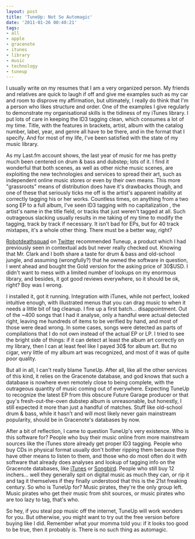 ```yaml
---
layout: post
title: 'TuneUp: Not So Automagic'
date: '2011-01-26 00:40:21'
tags:
- all
- apple
- gracenote
- itunes
- library
- music
- technology
- tuneup
---
```


I usually write on my resumes that I am a very organized person. My friends and relatives are quick to laugh if off and give me examples such as my car and room to disprove my affirmation, but ultimately, I really do think that I'm a person who likes structure and order. One of the examples I give regularly to demonstrate my organisational skills is the tidiness of my iTunes library. I put lots of care in keeping the ID3 tagging clean, which consumes a lot of my time. Title, with the features in brackets, artist, album with the catalog number, label, year, and genre all have to be there, and in the format that I specify. And for most of my life, I've been satisfied with the state of my music library. 

As my Last.fm account shows, the last year of music for me has pretty much been centered on drum &amp; bass and dubstep; lots of it. I find it wonderful that both scenes, as well as other niche music scenes, are exploiting the new technologies and services to spread their art, such as independent online music stores or even by their own means. This more "grassroots" means of distribution does have it's drawbacks though, and one of these that seriously ticks me off is the artist's apparent inability at correctly tagging his or her works. Countless times, on anything from a two song EP to a full album, I've seen ID3 tagging with no capitalization , the artist's name in the title field, or tracks that just weren't tagged at all. Such outrageous slacking usually results in me taking of my time to modify the tagging, track by track if necessary. It isn't bad for EPs, but for 40 track mixtapes, it's a whole other thing. There must be a better way, right? 

<a href="http://bjclark.me/">Robotdeathsquad</a> on <a href="http://twitter.com/#!/robotdeathsquad">Twitter</a> recommended Tuneup, a product which I had previously seen in contextual ads but never really checked out. Knowing that Mr. Clark and I both share a taste for drum &amp; bass and old-school jungle, and assuming (wrongfully?) that he owned the software in question, I went ahead and bought the Gold version for the asking price of 30$USD. I didn't want to mess with a limited number of lookups on my enormous library, and besides, it got good reviews everywhere, so it should be ok, right? Boy was I wrong. 

I installed it, got it running. Integration with iTunes, while not perfect, looked intuitive enough, with illustrated menus that you can drag music to when it needs a little bit of tag cleanup. I fire up a first batch... disappointment. Out of the ~400 songs that I had it analyse, only a handful were actual detected right, leaving me hundreds of items to be verified by hand, and most of those were dead wrong. In some cases, songs were detected as parts of compilations that I do not own instead of the actual EP or LP. I tried to see the bright side of things: if it can detect at least the album art correctly on my library, then I can at least feel like I payed 30$ for album art. But no cigar, very little of my album art was recognized, and most of it was of quite poor quality. 

But all in all, I can't really blame TuneUp. After all, like all the other services of this kind, it relies on the Gracenote database, and god knows that such a database is nowhere even remotely close to being complete, with the outrageous quantity of music coming out of everywhere. Expecting TuneUp to recognize the latest EP from this obscure Future Garage producer or that guy's fresh-out-the-oven dubstep album is unreasonable, but honestly, I still expected it more than just a handful of matches. Stuff like old-school drum &amp; bass, while it hasn't and will most likely never gain mainstream popularity, should be in Gracenote's databases by now.

After a bit of reflection, I came to question TuneUp's very existence. Who is this software for? People who buy their music online from more mainstream sources like the iTunes store already get proper ID3 tagging. People who buy CDs in physical format usually don't bother ripping them because they have other means to listen to them, and those who do most often do it with software that already does analyses and lookup of tagging info on the Gracenote databases, like <a href="http://www.gracenote.com/casestudies/itunes/">iTunes</a> or <a href="http://addons.songbirdnest.com/addon/1697">Songbird</a>. People who still buy 12 inchers... well they generally spit on digital music as much they can, or rip it and tag it themselves if they finally understood that this is the 21st freaking century. So who is TuneUp for? Music pirates, they're the only group left. Music pirates who get their music from shit sources, or music pirates who are too lazy to tag, that's who.

So hey, if you steal pop music off the internet, TuneUp will work wonders for you. But otherwise, you might want to try out the free version before buying like I did. Remember what your momma told you: if it looks too good to be true, then it probably is. There is no such thing as automagic.